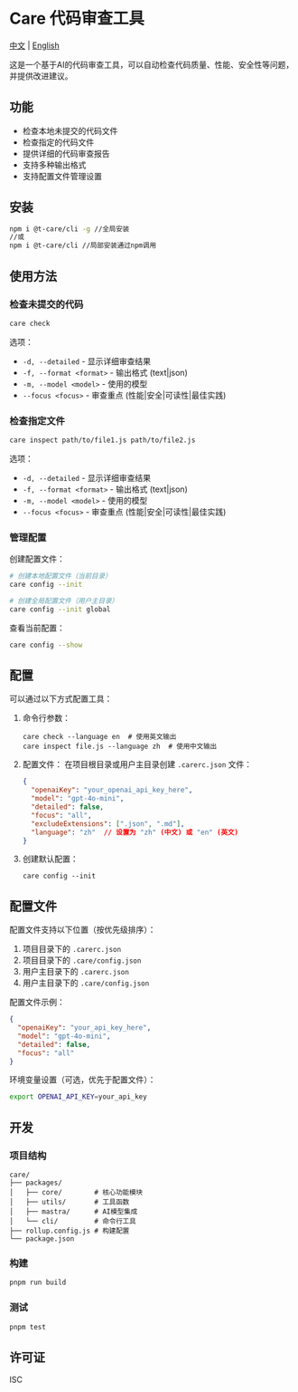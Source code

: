 # Care 代码审查工具

[中文](README.md) | [English](README_EN.md)

这是一个基于AI的代码审查工具，可以自动检查代码质量、性能、安全性等问题，并提供改进建议。

## 功能

- 检查本地未提交的代码文件
- 检查指定的代码文件
- 提供详细的代码审查报告
- 支持多种输出格式
- 支持配置文件管理设置

## 安装

```bash
npm i @t-care/cli -g //全局安装
//或
npm i @t-care/cli //局部安装通过npm调用
```

## 使用方法

### 检查未提交的代码

```bash
care check
```

选项：
- `-d, --detailed` - 显示详细审查结果
- `-f, --format <format>` - 输出格式 (text|json)
- `-m, --model <model>` - 使用的模型
- `--focus <focus>` - 审查重点 (性能|安全|可读性|最佳实践)

### 检查指定文件

```bash
care inspect path/to/file1.js path/to/file2.js
```

选项：
- `-d, --detailed` - 显示详细审查结果
- `-f, --format <format>` - 输出格式 (text|json)
- `-m, --model <model>` - 使用的模型
- `--focus <focus>` - 审查重点 (性能|安全|可读性|最佳实践)

### 管理配置

创建配置文件：

```bash
# 创建本地配置文件（当前目录）
care config --init

# 创建全局配置文件（用户主目录）
care config --init global
```

查看当前配置：

```bash
care config --show
```

## 配置

可以通过以下方式配置工具：

1. 命令行参数：
   ```
   care check --language en  # 使用英文输出
   care inspect file.js --language zh  # 使用中文输出
   ```

2. 配置文件：
   在项目根目录或用户主目录创建 `.carerc.json` 文件：
   ```json
   {
     "openaiKey": "your_openai_api_key_here",
     "model": "gpt-4o-mini",
     "detailed": false,
     "focus": "all",
     "excludeExtensions": [".json", ".md"],
     "language": "zh"  // 设置为 "zh" (中文) 或 "en" (英文)
   }
   ```

3. 创建默认配置：
   ```
   care config --init
   ```

## 配置文件

配置文件支持以下位置（按优先级排序）：

1. 项目目录下的 `.carerc.json`
2. 项目目录下的 `.care/config.json`
3. 用户主目录下的 `.carerc.json`
4. 用户主目录下的 `.care/config.json`

配置文件示例：

```json
{
  "openaiKey": "your_api_key_here",
  "model": "gpt-4o-mini",
  "detailed": false,
  "focus": "all"
}
```

环境变量设置（可选，优先于配置文件）：

```bash
export OPENAI_API_KEY=your_api_key
```

## 开发

### 项目结构

```
care/
├── packages/
│   ├── core/        # 核心功能模块
│   ├── utils/       # 工具函数
│   ├── mastra/      # AI模型集成
│   └── cli/         # 命令行工具
├── rollup.config.js # 构建配置
└── package.json
```

### 构建

```bash
pnpm run build
```

### 测试

```bash
pnpm test
```

## 许可证

ISC 